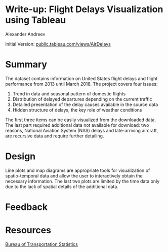 # Write-up: Flight Delays Visualization using Tableau
Alexander Andreev

Initial Version:
[public.tableau.com/views/AirDelays](https://public.tableau.com/views/AirDelays_0/StoryDelays?:embed=y&:display_count=yes&publish=yes)

# Summary
The dataset contains information on United States flight delays and flight performance from 2013 until March 2018. 
The project covers four issues:
1. Trend in data and seasonal pattern of domestic flights
2. Distribution of delayed departures depending on the current traffic
3. Detailed presentation of the delay causes available in the source data
4. Hidden structure of delays, the key role of weather conditions

The first three items can be easily visualized from the downloaded data. The last part required additional data not available for download: two reasons, National Aviation System (NAS) delays and late-arriving aircraft, are recursive data and require further detailing.

# Design
Line plots and map diagrams are appropriate tools for visualization of spatio-temporal data and allow the user to interactively obtain the necessary information.
The last two plots are limited by the time data only due to the lack of spatial details of the additional data.

# Feedback

# Resources
 [Bureau of Transportation Statistics](https://www.transtats.bts.gov/OT_Delay/OT_DelayCause1.asp)
